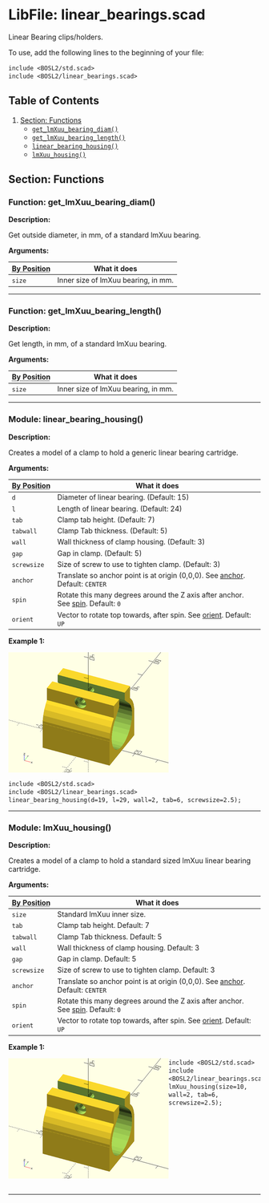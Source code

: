 # LibFile: linear\_bearings.scad

Linear Bearing clips/holders.

To use, add the following lines to the beginning of your file:

    include <BOSL2/std.scad>
    include <BOSL2/linear_bearings.scad>

## Table of Contents

1. [Section: Functions](#section-functions)
    - [`get_lmXuu_bearing_diam()`](#function-get_lmxuu_bearing_diam)
    - [`get_lmXuu_bearing_length()`](#function-get_lmxuu_bearing_length)
    - [`linear_bearing_housing()`](#module-linear_bearing_housing)
    - [`lmXuu_housing()`](#module-lmxuu_housing)


## Section: Functions


### Function: get\_lmXuu\_bearing\_diam()

**Description:** 

Get outside diameter, in mm, of a standard lmXuu bearing.

**Arguments:** 

<abbr title="These args can be used by position or by name.">By&nbsp;Position</abbr> | What it does
-------------------- | ------------
`size`               | Inner size of lmXuu bearing, in mm.

---

### Function: get\_lmXuu\_bearing\_length()

**Description:** 

Get length, in mm, of a standard lmXuu bearing.

**Arguments:** 

<abbr title="These args can be used by position or by name.">By&nbsp;Position</abbr> | What it does
-------------------- | ------------
`size`               | Inner size of lmXuu bearing, in mm.

---

### Module: linear\_bearing\_housing()

**Description:** 

Creates a model of a clamp to hold a generic linear bearing cartridge.

**Arguments:** 

<abbr title="These args can be used by position or by name.">By&nbsp;Position</abbr> | What it does
-------------------- | ------------
`d`                  | Diameter of linear bearing. (Default: 15)
`l`                  | Length of linear bearing. (Default: 24)
`tab`                | Clamp tab height. (Default: 7)
`tabwall`            | Clamp Tab thickness. (Default: 5)
`wall`               | Wall thickness of clamp housing. (Default: 3)
`gap`                | Gap in clamp. (Default: 5)
`screwsize`          | Size of screw to use to tighten clamp. (Default: 3)
`anchor`             | Translate so anchor point is at origin (0,0,0).  See [anchor](attachments.scad#subsection-anchor).  Default: `CENTER`
`spin`               | Rotate this many degrees around the Z axis after anchor.  See [spin](attachments.scad#subsection-spin).  Default: `0`
`orient`             | Vector to rotate top towards, after spin.  See [orient](attachments.scad#subsection-orient).  Default: `UP`

**Example 1:** 

<img align="left" alt="linear\_bearing\_housing() Example 1" src="images/linear_bearings/linear_bearing_housing.png" width="320" height="240">

<br clear="all" />

    include <BOSL2/std.scad>
    include <BOSL2/linear_bearings.scad>
    linear_bearing_housing(d=19, l=29, wall=2, tab=6, screwsize=2.5);

---

### Module: lmXuu\_housing()

**Description:** 

Creates a model of a clamp to hold a standard sized lmXuu linear bearing cartridge.

**Arguments:** 

<abbr title="These args can be used by position or by name.">By&nbsp;Position</abbr> | What it does
-------------------- | ------------
`size`               | Standard lmXuu inner size.
`tab`                | Clamp tab height.  Default: 7
`tabwall`            | Clamp Tab thickness.  Default: 5
`wall`               | Wall thickness of clamp housing.  Default: 3
`gap`                | Gap in clamp.  Default: 5
`screwsize`          | Size of screw to use to tighten clamp.  Default: 3
`anchor`             | Translate so anchor point is at origin (0,0,0).  See [anchor](attachments.scad#subsection-anchor).  Default: `CENTER`
`spin`               | Rotate this many degrees around the Z axis after anchor.  See [spin](attachments.scad#subsection-spin).  Default: `0`
`orient`             | Vector to rotate top towards, after spin.  See [orient](attachments.scad#subsection-orient).  Default: `UP`

**Example 1:** 

<img align="left" alt="lmXuu\_housing() Example 1" src="images/linear_bearings/lmxuu_housing.png" width="320" height="240">

    include <BOSL2/std.scad>
    include <BOSL2/linear_bearings.scad>
    lmXuu_housing(size=10, wall=2, tab=6, screwsize=2.5);

<br clear="all" /><br/>

---


